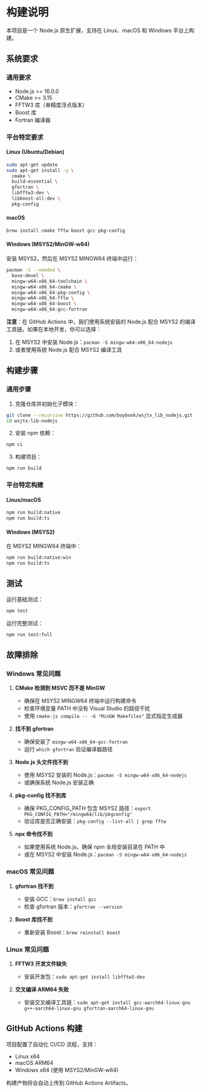 # 构建说明

本项目是一个 Node.js 原生扩展，支持在 Linux、macOS 和 Windows 平台上构建。

## 系统要求

### 通用要求
- Node.js >= 16.0.0
- CMake >= 3.15
- FFTW3 库（单精度浮点版本）
- Boost 库
- Fortran 编译器

### 平台特定要求

#### Linux (Ubuntu/Debian)
```bash
sudo apt-get update
sudo apt-get install -y \
  cmake \
  build-essential \
  gfortran \
  libfftw3-dev \
  libboost-all-dev \
  pkg-config
```

#### macOS
```bash
brew install cmake fftw boost gcc pkg-config
```

#### Windows (MSYS2/MinGW-w64)
安装 MSYS2，然后在 MSYS2 MINGW64 终端中运行：
```bash
pacman -S --needed \
  base-devel \
  mingw-w64-x86_64-toolchain \
  mingw-w64-x86_64-cmake \
  mingw-w64-x86_64-pkg-config \
  mingw-w64-x86_64-fftw \
  mingw-w64-x86_64-boost \
  mingw-w64-x86_64-gcc-fortran
```

**注意**：在 GitHub Actions 中，我们使用系统安装的 Node.js 配合 MSYS2 的编译工具链。如果在本地开发，你可以选择：
1. 在 MSYS2 中安装 Node.js：`pacman -S mingw-w64-x86_64-nodejs`
2. 或者使用系统 Node.js 配合 MSYS2 编译工具

## 构建步骤

### 通用步骤

1. 克隆仓库并初始化子模块：
```bash
git clone --recursive https://github.com/boybook/wsjtx_lib_nodejs.git
cd wsjtx-lib-nodejs
```

2. 安装 npm 依赖：
```bash
npm ci
```

3. 构建项目：
```bash
npm run build
```

### 平台特定构建

#### Linux/macOS
```bash
npm run build:native
npm run build:ts
```

#### Windows (MSYS2)
在 MSYS2 MINGW64 终端中：
```bash
npm run build:native:win
npm run build:ts
```

## 测试

运行基础测试：
```bash
npm test
```

运行完整测试：
```bash
npm run test:full
```

## 故障排除

### Windows 常见问题

1. **CMake 检测到 MSVC 而不是 MinGW**
   - 确保在 MSYS2 MINGW64 终端中运行构建命令
   - 检查环境变量 PATH 中没有 Visual Studio 的路径干扰
   - 使用 `cmake-js compile -- -G "MinGW Makefiles"` 显式指定生成器

2. **找不到 gfortran**
   - 确保安装了 `mingw-w64-x86_64-gcc-fortran`
   - 运行 `which gfortran` 验证编译器路径

3. **Node.js 头文件找不到**
   - 使用 MSYS2 安装的 Node.js：`pacman -S mingw-w64-x86_64-nodejs`
   - 或确保系统 Node.js 安装正确

4. **pkg-config 找不到库**
   - 确保 PKG_CONFIG_PATH 包含 MSYS2 路径：`export PKG_CONFIG_PATH="/mingw64/lib/pkgconfig"`
   - 验证库是否正确安装：`pkg-config --list-all | grep fftw`

5. **npx 命令找不到**
   - 如果使用系统 Node.js，确保 npm 全局安装目录在 PATH 中
   - 或在 MSYS2 中安装 Node.js：`pacman -S mingw-w64-x86_64-nodejs`

### macOS 常见问题

1. **gfortran 找不到**
   - 安装 GCC：`brew install gcc`
   - 检查 gfortran 版本：`gfortran --version`

2. **Boost 库找不到**
   - 重新安装 Boost：`brew reinstall boost`

### Linux 常见问题

1. **FFTW3 开发文件缺失**
   - 安装开发包：`sudo apt-get install libfftw3-dev`

2. **交叉编译 ARM64 失败**
   - 安装交叉编译工具链：`sudo apt-get install gcc-aarch64-linux-gnu g++-aarch64-linux-gnu gfortran-aarch64-linux-gnu`

## GitHub Actions 构建

项目配置了自动化 CI/CD 流程，支持：
- Linux x64
- macOS ARM64
- Windows x64 (使用 MSYS2/MinGW-w64)

构建产物将会自动上传到 GitHub Actions Artifacts。 